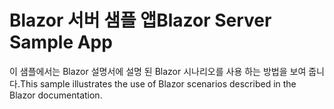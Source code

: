# <a name="blazor-server-sample-app"></a><span data-ttu-id="999e6-101">Blazor 서버 샘플 앱</span><span class="sxs-lookup"><span data-stu-id="999e6-101">Blazor Server Sample App</span></span>

<span data-ttu-id="999e6-102">이 샘플에서는 Blazor 설명서에 설명 된 Blazor 시나리오를 사용 하는 방법을 보여 줍니다.</span><span class="sxs-lookup"><span data-stu-id="999e6-102">This sample illustrates the use of Blazor scenarios described in the Blazor documentation.</span></span>
